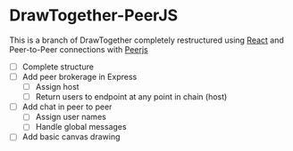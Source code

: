 # DrawTogether-PeerJS

This is a branch of DrawTogether completely restructured using [React](http://reactjs.org) and Peer-to-Peer connections with [Peerjs](http://peerjs.com)

- [ ] Complete structure
- [ ] Add peer brokerage in Express
	- [ ] Assign host
	- [ ] Return users to endpoint at any point in chain (host)
- [ ] Add chat in peer to peer
	- [ ] Assign user names
	- [ ] Handle global messages
- [ ] Add basic canvas drawing